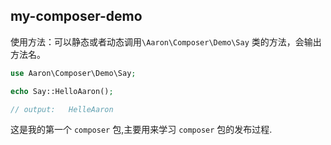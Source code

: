 ## my-composer-demo

使用方法：可以静态或者动态调用`\Aaron\Composer\Demo\Say` 类的方法，会输出方法名。

```php
use Aaron\Composer\Demo\Say;

echo Say::HelloAaron();

// output:   HelleAaron
```

这是我的第一个 `composer` 包,主要用来学习 `composer` 包的发布过程.
